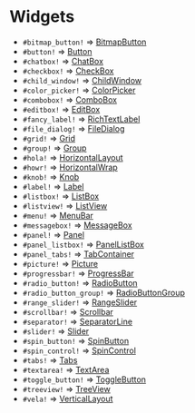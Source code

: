 Widgets
===
- `#bitmap_button!` => [BitmapButton](./widget/bitmap_button.md)
- `#button!` => [Button](./widget/button.md)
- `#chatbox!` => [ChatBox](./widget/chat_box.md)
- `#checkbox!` => [CheckBox](./widget/check_box.md)
- `#child_window!` => [ChildWindow](./widget/child_window.md)
- `#color_picker!` => [ColorPicker](./widget/color_picker.md)
- `#combobox!` => [ComboBox](./widget/combo_box.md)
- `#editbox!` => [EditBox](./widget/edit_box.md)
- `#fancy_label!` => [RichTextLabel](./widget/rich_text_label.md)
- `#file_dialog!` => [FileDialog](./widget/file_dialog.md)
- `#grid!` => [Grid](./widget/grid.md)
- `#group!` => [Group](./widget/group.md)
- `#hola!` => [HorizontalLayout](./widget/horizontal_layout.md)
- `#howr!` => [HorizontalWrap](./widget/horizontal_wrap.md)
- `#knob!` => [Knob](./widget/knob.md)
- `#label!` => [Label](./widget/label.md)
- `#listbox!` => [ListBox](./widget/list_box.md)
- `#listview!` => [ListView](./widget/list_view.md)
- `#menu!` => [MenuBar](./widget/menu_bar.md)
- `#messagebox!` => [MessageBox](./widget/message_box.md)
- `#panel!` => [Panel](./widget/panel.md)
- `#panel_listbox!` => [PanelListBox](./widget/panel_list_box.md)
- `#panel_tabs!` => [TabContainer](./widget/tab_container.md)
- `#picture!` => [Picture](./widget/picture.md)
- `#progressbar!` => [ProgressBar](./widget/progress_bar.md)
- `#radio_button!` => [RadioButton](./widget/radio_button.md)
- `#radio_button_group!` => [RadioButtonGroup](./widget/radio_button_group.md)
- `#range_slider!` => [RangeSlider](./widget/range_slider.md)
- `#scrollbar!` => [Scrollbar](./widget/scrollbar.md)
- `#separator!` => [SeparatorLine](./widget/separator_line.md)
- `#slider!` => [Slider](./widget/slider.md)
- `#spin_button!` => [SpinButton](./widget/spin_button.md)
- `#spin_control!` => [SpinControl](./widget/spin_control.md)
- `#tabs!` => [Tabs](./widget/tabs.md)
- `#textarea!` => [TextArea](./widget/text_area.md)
- `#toggle_button!` => [ToggleButton](./widget/toggle_button.md)
- `#treeview!` => [TreeView](./widget/tree_view.md)
- `#vela!` => [VerticalLayout](./widget/vertical_layout.md)
